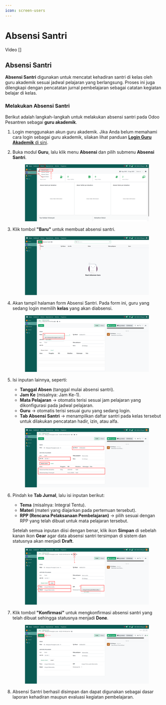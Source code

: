```yaml
---
icon: screen-users
---
```


# Absensi Santri

Video \[]

## Absensi Santri

**Absensi Santri** digunakan untuk mencatat kehadiran santri di kelas oleh guru akademik sesuai jadwal pelajaran yang berlangsung. Proses ini juga dilengkapi dengan pencatatan jurnal pembelajaran sebagai catatan kegiatan belajar di kelas.

### Melakukan Absensi Santri

Berikut adalah langkah-langkah untuk melakukan absensi santri pada Odoo Pesantren sebagai **guru akademik**.

1. Login menggunakan akun guru akademik. Jika Anda belum memahami cara login sebagai guru akademik, silakan lihat panduan [**Login Guru Akademik** di sini](../../../setup-and-konfigurasi/role-and-hak-akses-pengguna/panduan-login/login-guru.md).
2.  Buka modul **Guru**, lalu klik menu **Absensi** dan pilih submenu **Absensi Santri**.

    <figure><img src="../../../.gitbook/assets/images-417.png" alt=""><figcaption></figcaption></figure>


3.  Klik tombol **"Baru"** untuk membuat absensi santri.

    <figure><img src="../../../.gitbook/assets/images-418.png" alt=""><figcaption></figcaption></figure>


4.  Akan tampil halaman form Absensi Santri. Pada form ini, guru yang sedang login memilih **kelas** yang akan diabsensi.

    <figure><img src="../../../.gitbook/assets/images-420.png" alt=""><figcaption></figcaption></figure>


5.  Isi inputan lainnya, seperti:

    * **Tanggal Absen** (tanggal mulai absensi santri).
    * **Jam Ke** (misalnya: Jam Ke-1).
    * **Mata Pelajaran** → otomatis terisi sesuai jam pelajaran yang dikonfigurasi pada jadwal pelajaran.
    * **Guru** → otomatis terisi sesuai guru yang sedang login.
    * **Tab Absensi Santri** → menampilkan daftar santri pada kelas tersebut untuk dilakukan pencatatan hadir, izin, atau alfa.

    <figure><img src="../../../.gitbook/assets/images-421.png" alt=""><figcaption></figcaption></figure>


6.  Pindah ke **Tab Jurnal**, lalu isi inputan berikut:

    * **Tema** (misalnya: Integral Tentu).
    * **Materi** (materi yang diajarkan pada pertemuan tersebut).
    * **RPP (Rencana Pelaksanaan Pembelajaran)** → pilih sesuai dengan RPP yang telah dibuat untuk mata pelajaran tersebut.

    Setelah semua inputan diisi dengan benar, klik ikon **Simpan** di sebelah kanan ikon **Gear** agar data absensi santri tersimpan di sistem dan statusnya akan menjadi **Draft**.

    <figure><img src="../../../.gitbook/assets/images-432.png" alt=""><figcaption></figcaption></figure>


7.  Klik tombol **"Konfirmasi"** untuk mengkonfirmasi absensi santri yang telah dibuat sehingga statusnya menjadi **Done**.

    <figure><img src="../../../.gitbook/assets/images-433.png" alt=""><figcaption></figcaption></figure>


8. Absensi Santri berhasil disimpan dan dapat digunakan sebagai dasar laporan kehadiran maupun evaluasi kegiatan pembelajaran.
